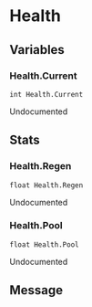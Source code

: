 # Health
## Variables
### Health.Current
`int Health.Current`

Undocumented
## Stats
### Health.Regen
`float Health.Regen`

Undocumented
### Health.Pool
`float Health.Pool`

Undocumented
## Message

